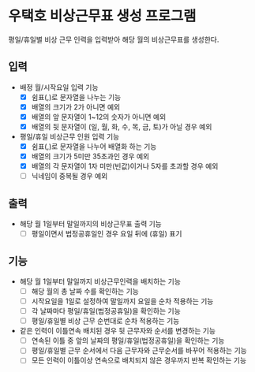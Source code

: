 # 우택호 비상근무표 생성 프로그램
평일/휴일별 비상 근무 인력을 입력받아 해당 월의 비상근무표를 생성한다.

## 입력
- 배정 월/시작요일 입력 기능
    - [x] 쉼표(,)로 문자열을 나누는 기능
    - [x] 배열의 크기가 2가 아니면 예외
    - [x] 배열의 앞 문자열이 1~12의 숫자가 아니면 예외
    - [x] 배열의 뒷 문자열이 (일, 월, 화, 수, 목, 금, 토)가 아닐 경우 예외
- 평일/휴일 비상근무 인원 입력 기능
    - [x] 쉼표(,)로 문자열을 나누어 배열화 하는 기능
    - [x] 배열의 크기가 5미만 35초과인 경우 예외
    - [x] 배열의 각 문자열이 1자 미만(빈값)이거나 5자를 초과할 경우 예외
    - [ ] 닉네임이 중복될 경우 예외

## 출력
- 해당 월 1일부터 말일까지의 비상근무표 출력 기능
    - [ ] 평일이면서 법정공휴일인 경우 요일 뒤에 (휴일) 표기
    
## 기능
- 해당 월 1일부터 말일까지 비상근무인력을 배치하는 기능
    - [ ] 해당 월의 총 날짜 수를 확인하는 기능
    - [ ] 시작요일을 1일로 설정하여 말일까지 요일을 순차 적용하는 기능
    - [ ] 각 날짜마다 평일/휴일(법정공휴일)을 확인하는 기능
    - [ ] 평일/휴일별 비상 근무 순번대로 순차 적용하는 기능
- 같은 인력이 이틀연속 배치된 경우 뒷 근무자와 순서를 변경하는 기능
    - [ ] 연속된 이틀 중 앞의 날짜의 평일/휴일(법정공휴일)을 확인하는 기능
    - [ ] 평일/휴일별 근무 순서에서 다음 근무자와 근무순서를 바꾸어 적용하는 기능
    - [ ] 모든 인력이 이틀이상 연속으로 배치되지 않은 경우까지 반복 확인하는 기능 